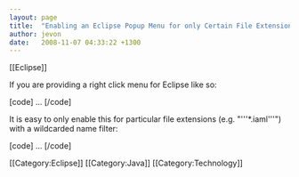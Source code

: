```yaml
---
layout: page
title:  "Enabling an Eclipse Popup Menu for only Certain File Extensions"
author: jevon
date:   2008-11-07 04:33:22 +1300
---
```


[[Eclipse]]

If you are providing a right click menu for Eclipse like so:

[code]<extension point="org.eclipse.ui.popupMenus">
  <objectContribution
    adaptable="false"
    id="org.openiaml.model.codegen.objectContribution1"
    objectClass="org.eclipse.core.resources.IResource">
  ...
</extension>[/code]

It is easy to only enable this for particular file extensions (e.g. "'''*.iaml'''") with a wildcarded name filter:

[code]<extension point="org.eclipse.ui.popupMenus">
  <objectContribution
    adaptable="false"
    id="org.openiaml.model.codegen.objectContribution1"
    nameFilter="*.iaml"
    objectClass="org.eclipse.core.resources.IResource">
  ...
</extension>[/code]

[[Category:Eclipse]]
[[Category:Java]]
[[Category:Technology]]